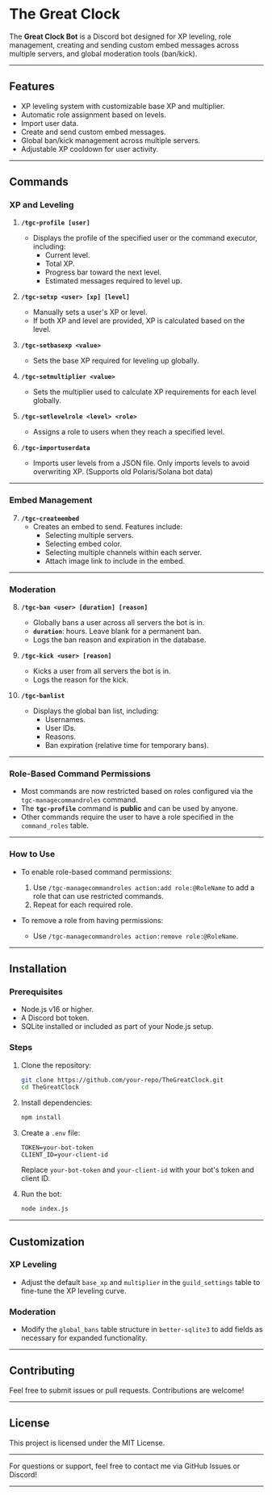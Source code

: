 # The Great Clock

The **Great Clock Bot** is a Discord bot designed for XP leveling, role management, creating and sending custom embed messages across multiple servers, and global moderation tools (ban/kick).

---

## Features

- XP leveling system with customizable base XP and multiplier.
- Automatic role assignment based on levels.
- Import user data.
- Create and send custom embed messages.
- Global ban/kick management across multiple servers.
- Adjustable XP cooldown for user activity.

---

## Commands

### XP and Leveling

1. **`/tgc-profile [user]`**
   - Displays the profile of the specified user or the command executor, including:
     - Current level.
     - Total XP.
     - Progress bar toward the next level.
     - Estimated messages required to level up.

2. **`/tgc-setxp <user> [xp] [level]`**
   - Manually sets a user's XP or level.
   - If both XP and level are provided, XP is calculated based on the level.

3. **`/tgc-setbasexp <value>`**
   - Sets the base XP required for leveling up globally.

4. **`/tgc-setmultiplier <value>`**
   - Sets the multiplier used to calculate XP requirements for each level globally.

5. **`/tgc-setlevelrole <level> <role>`**
   - Assigns a role to users when they reach a specified level.

6. **`/tgc-importuserdata`**
   - Imports user levels from a JSON file. Only imports levels to avoid overwriting XP. (Supports old Polaris/Solana bot data)

---

### Embed Management

7. **`/tgc-createembed`**
   - Creates an embed to send. Features include:
     - Selecting multiple servers.
     - Selecting embed color.
     - Selecting multiple channels within each server.
     - Attach image link to include in the embed.

---

### Moderation

8. **`/tgc-ban <user> [duration] [reason]`**
   - Globally bans a user across all servers the bot is in.
   - **`duration`**: hours. Leave blank for a permanent ban.
   - Logs the ban reason and expiration in the database.

9. **`/tgc-kick <user> [reason]`**
   - Kicks a user from all servers the bot is in.
   - Logs the reason for the kick.

10. **`/tgc-banlist`**
    - Displays the global ban list, including:
      - Usernames.
      - User IDs.
      - Reasons.
      - Ban expiration (relative time for temporary bans).

---

### Role-Based Command Permissions

- Most commands are now restricted based on roles configured via the `tgc-managecommandroles` command.
- The **`tgc-profile`** command is **public** and can be used by anyone.
- Other commands require the user to have a role specified in the `command_roles` table.

---

### How to Use

- To enable role-based command permissions:
  1. Use `/tgc-managecommandroles action:add role:@RoleName` to add a role that can use restricted commands.
  2. Repeat for each required role.

- To remove a role from having permissions:
  - Use `/tgc-managecommandroles action:remove role:@RoleName`.

---


## Installation

### Prerequisites
- Node.js v16 or higher.
- A Discord bot token.
- SQLite installed or included as part of your Node.js setup.

### Steps
1. Clone the repository:
   ```bash
   git clone https://github.com/your-repo/TheGreatClock.git
   cd TheGreatClock
   ```

2. Install dependencies:
   ```bash
   npm install
   ```

3. Create a `.env` file:
   ```plaintext
   TOKEN=your-bot-token
   CLIENT_ID=your-client-id
   ```
   Replace `your-bot-token` and `your-client-id` with your bot's token and client ID.

4. Run the bot:
   ```bash
   node index.js
   ```

---

## Customization

### XP Leveling
- Adjust the default `base_xp` and `multiplier` in the `guild_settings` table to fine-tune the XP leveling curve.

### Moderation
- Modify the `global_bans` table structure in `better-sqlite3` to add fields as necessary for expanded functionality.

---

## Contributing
Feel free to submit issues or pull requests. Contributions are welcome!

---

## License
This project is licensed under the MIT License.

---

For questions or support, feel free to contact me via GitHub Issues or Discord! 

---
